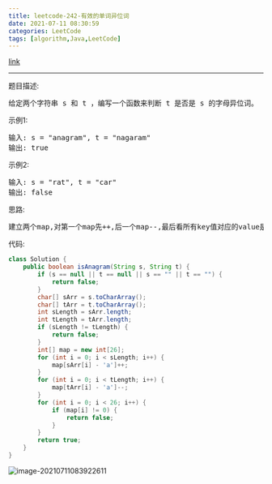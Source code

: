 ```yaml
---
title: leetcode-242-有效的单词异位词
date: 2021-07-11 08:30:59
categories: LeetCode
tags: [algorithm,Java,LeetCode]
---
```


[link](https://leetcode-cn.com/problems/valid-anagram/)

<hr/>

题目描述:

<pre>
给定两个字符串 s 和 t ，编写一个函数来判断 t 是否是 s 的字母异位词。
</pre>

示例1:

<pre>
输入: s = "anagram", t = "nagaram"
输出: true
</pre>

示例2:

<pre>
输入: s = "rat", t = "car"
输出: false
</pre>

思路:

<pre>
建立两个map,对第一个map先++,后一个map--,最后看所有key值对应的value是否为0
</pre>

代码:

```java
class Solution {
    public boolean isAnagram(String s, String t) {
        if (s == null || t == null || s == "" || t == "") {
            return false;
        }
        char[] sArr = s.toCharArray();
        char[] tArr = t.toCharArray();
        int sLength = sArr.length;
        int tLength = tArr.length;
        if (sLength != tLength) {
            return false;
        }
        int[] map = new int[26];
        for (int i = 0; i < sLength; i++) {
            map[sArr[i] - 'a']++;
        }
        for (int i = 0; i < tLength; i++) {
            map[tArr[i] - 'a']--;
        }
        for (int i = 0; i < 26; i++) {
            if (map[i] != 0) {
                return false;
            }
        }
        return true;
    }
}
```

![image-20210711083922611](https://gitee.com/cao_ziqiang/img/raw/master/20210711083922.png)

